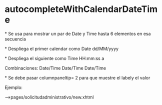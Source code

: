 # autocompleteWithCalendarDateTime



\* Se usa para mostrar un par de Date y Time hasta 6 elementos en esa secuencia

\* Despliega el primer calendar como Date dd/MM/yyyy

\* Despliega el siguiente como Time  HH:mm:ss a 

Combinaciones: Date/Time Date/Time Date/Time

\* Se debe pasar columnpaneltip= 2 para que muestre el labely el valor

Ejemplo:

--&gt;pages/solicitudadministrativo/new.xhtml



